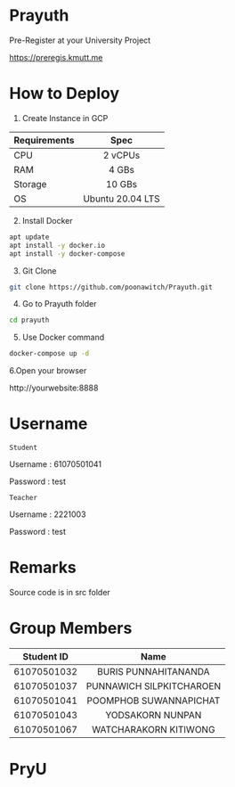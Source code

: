 # Prayuth
Pre-Register at your University Project

https://preregis.kmutt.me


# How to Deploy
1. Create Instance in GCP

| Requirements  | Spec            | 
| ------------- |:---------------:| 
| CPU           | 2 vCPUs         |
| RAM           | 4 GBs           | 
| Storage       | 10 GBs          |
| OS            | Ubuntu 20.04 LTS|  

2. Install Docker

```bash
apt update
apt install -y docker.io 
apt install -y docker-compose
```

3. Git Clone

```bash
git clone https://github.com/poonawitch/Prayuth.git
```

4. Go to Prayuth folder

```bash
cd prayuth
```

5. Use Docker command

```bash
docker-compose up -d
```

6.Open your browser

http://yourwebsite:8888 


# Username

`Student`

Username : 61070501041

Password : test 

`Teacher`

Username : 2221003

Password : test

# Remarks

Source code is in src folder

# Group Members


| Student ID    | Name               | 
| ------------- |:------------------:| 
| 61070501032   | BURIS PUNNAHITANANDA  |
| 61070501037   | PUNNAWICH SILPKITCHAROEN |
| 61070501041   | POOMPHOB SUWANNAPICHAT   |
| 61070501043   | YODSAKORN NUNPAN       |
| 61070501067   | WATCHARAKORN KITIWONG       |
# PryU
